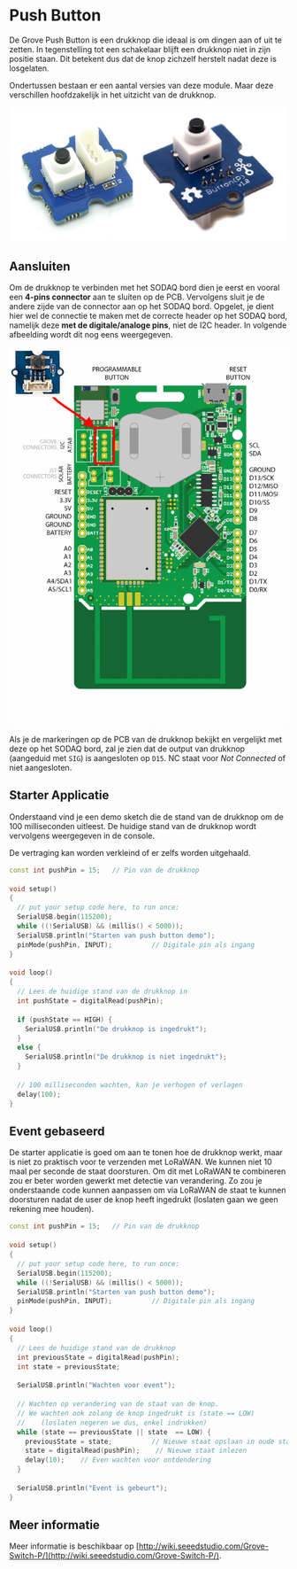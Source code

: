 # Push Button

De Grove Push Button is een drukknop die ideaal is om dingen aan of uit te zetten. In tegenstelling tot een schakelaar blijft een drukknop niet in zijn positie staan. Dit betekent dus dat de knop zichzelf herstelt nadat deze is losgelaten.

Ondertussen bestaan er een aantal versies van deze module. Maar deze verschillen hoofdzakelijk in het uitzicht van de drukknop.

![De Push Button](./img/push_button.jpg)

## Aansluiten

Om de drukknop te verbinden met het SODAQ bord dien je eerst en vooral een **4-pins connector** aan te sluiten op de PCB. Vervolgens sluit je de andere zijde van de connector aan op het SODAQ bord. Opgelet, je dient hier wel de connectie te maken met de correcte header op het SODAQ bord, namelijk deze **met de digitale/analoge pins**, niet de I2C header. In volgende afbeelding wordt dit nog eens weergegeven.

![Drukknop op het SODAQ bord aansluiten](./img/connecting_button_to_sodaq.png)

Als je de markeringen op de PCB van de drukknop bekijkt en vergelijkt met deze op het SODAQ bord, zal je zien dat de output van drukknop (aangeduid met `SIG`) is aangesloten op `D15`. NC staat voor *Not Connected* of niet aangesloten.

## Starter Applicatie

Onderstaand vind je een demo sketch die de stand van de drukknop om de 100 milliseconden uitleest. De huidige stand van de drukknop wordt vervolgens weergegeven in de console.

De vertraging kan worden verkleind of er zelfs worden uitgehaald.

```cpp
const int pushPin = 15;   // Pin van de drukknop

void setup()
{
  // put your setup code here, to run once:
  SerialUSB.begin(115200);
  while ((!SerialUSB) && (millis() < 5000));
  SerialUSB.println("Starten van push button demo");
  pinMode(pushPin, INPUT);          // Digitale pin als ingang
}

void loop()
{
  // Lees de huidige stand van de drukknop in
  int pushState = digitalRead(pushPin);

  if (pushState == HIGH) {
    SerialUSB.println("De drukknop is ingedrukt");
  }
  else {
    SerialUSB.println("De drukknop is niet ingedrukt");
  }

  // 100 milliseconden wachten, kan je verhogen of verlagen
  delay(100);
}
```

## Event gebaseerd

De starter applicatie is goed om aan te tonen hoe de drukknop werkt, maar is niet zo praktisch voor te verzenden met LoRaWAN. We kunnen niet 10 maal per seconde de staat doorsturen. Om dit met LoRaWAN te combineren zou er beter worden gewerkt met detectie van verandering. Zo zou je onderstaande code kunnen aanpassen om via LoRaWAN de staat te kunnen doorsturen nadat de user de knop heeft ingedrukt (loslaten gaan we geen rekening mee houden).

```cpp
const int pushPin = 15;   // Pin van de drukknop

void setup()
{
  // put your setup code here, to run once:
  SerialUSB.begin(115200);
  while ((!SerialUSB) && (millis() < 5000));
  SerialUSB.println("Starten van push button demo");
  pinMode(pushPin, INPUT);          // Digitale pin als ingang
}

void loop()
{
  // Lees de huidige stand van de drukknop
  int previousState = digitalRead(pushPin);
  int state = previousState;

  SerialUSB.println("Wachten voor event");

  // Wachten op verandering van de staat van de knop.
  // We wachten ook zolang de knop ingedrukt is (state == LOW)
  //    (loslaten negeren we dus, enkel indrukken)
  while (state == previousState || state  == LOW) {
    previousState = state;          // Nieuwe staat opslaan in oude staat
    state = digitalRead(pushPin);    // Nieuwe staat inlezen
    delay(10);    // Even wachten voor ontdendering
  }

  SerialUSB.println("Event is gebeurt");
}
```

## Meer informatie

Meer informatie is beschikbaar op [http://wiki.seeedstudio.com/Grove-Switch-P/](http://wiki.seeedstudio.com/Grove-Switch-P/).